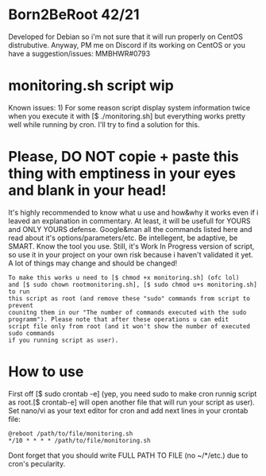 
# Born2BeRoot 42/21

Developed for Debian so i'm not sure that it will run properly on CentOS distrubutive. Anyway, PM me on Discord if its working on CentOS or you have a suggestion/issues: MMBHWR#0793

# monitoring.sh script wip
Known issues: 1) For some reason script display system information twice when you execute it with [$ ./monitoring.sh] but everything works pretty well while running by cron. I'll try to find a solution for this.

# Please, DO NOT copie + paste this thing with emptiness in your eyes and blank in your head!
It's highly recommended to know what u use and how&why it works even if i leaved an explanation in commentary. At least, it will be usefull for YOURS and ONLY YOURS defense. Google&man all the commands listed here and read about it's options/parameters/etc. Be intellegent, be adaptive, be SMART. Know the tool you use.
Still, it's Work In Progress version of script, so use it in your project on your own risk because i haven't validated it yet. A lot of things may change and should be changed!
~~~~~~~~~~~~~~~~~~~~~~~~~~~~~~~~~~~~~~~~~~~~~~~~~~~~~~~~~~~~~~~~~~~~~~~~~~~~~~~~~~~~~~~~~~~~~~~~~~~~~~~~~~~~~~~~~~~~~~~~~~~~~~~~~~~~~~~~~~~~~~~~~
To make this works u need to [$ chmod +x monitoring.sh] (ofc lol) 
and [$ sudo chown rootmonitoring.sh], [$ sudo chmod u+s monitoring.sh] to run 
this script as root (and remove these "sudo" commands from script to prevent 
counitng them in our "The number of commands executed with the sudo 
programm"). Please note that after these operations u can edit 
script file only from root (and it won't show the number of executed sudo commands
if you running script as user).
~~~~~~~~~~~~~~~~~~~~~~~~~~~~~~~~~~~~~~~~~~~~~~~~~~~~~~~~~~~~~~~~~~~~~~~~~~~~~~~~~~~~~~~~~~~~~~~~~~~~~~~~~~~~~~~~~~~~~~~~~~~~~~~~~~~~~~~~~~~~~~~~~
# How to use
First off [$ sudo crontab -e] (yep, you need sudo to make cron runnig script as root.[$ crontab-e] will open another file that will run your script as user). Set nano/vi as your text editor for cron and add next lines in your crontab file:
~~~~~~~~~~~~~~~~~~~~~~~~~~
@reboot /path/to/file/monitoring.sh
*/10 * * * * /path/to/file/monitoring.sh
~~~~~~~~~~~~~~~~~~~~~~~~~~
Dont forget that you should write FULL PATH TO FILE (no ~/*/etc.) due to cron's pecularity.
